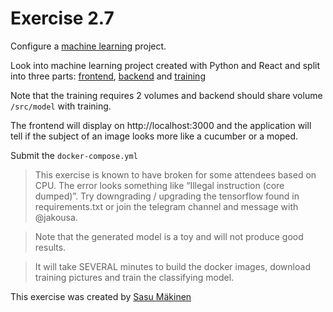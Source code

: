 # Exercise 2.7

Configure a [machine learning](https://en.wikipedia.org/wiki/Machine_learning) project. <br>

Look into machine learning project created with Python and React and split into three parts: [frontend](https://github.com/docker-hy/ml-kurkkumopo-frontend), [backend](https://github.com/docker-hy/ml-kurkkumopo-backend) and [training](https://github.com/docker-hy/ml-kurkkumopo-training) <br>

Note that the training requires 2 volumes and backend should share volume `/src/model` with training. <br>

The frontend will display on http://localhost:3000 and the application will tell if the subject of an image looks more like a cucumber or a moped. <br>

Submit the `docker-compose.yml` <br>

> This exercise is known to have broken for some attendees based on CPU. The error looks something like “Illegal instruction (core dumped)”. Try downgrading / upgrading the tensorflow found in requirements.txt or join the telegram channel and message with @jakousa. <br>

> Note that the generated model is a toy and will not produce good results. <br>

> It will take SEVERAL minutes to build the docker images, download training pictures and train the classifying model. <br>

This exercise was created by [Sasu Mäkinen](https://github.com/sasumaki)

